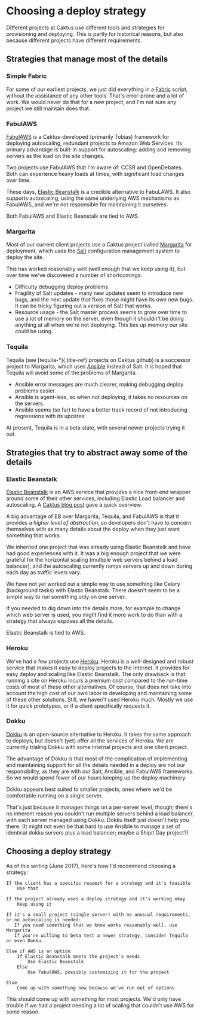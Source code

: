 Choosing a deploy strategy
==========================

Different projects at Caktus use different tools and strategies for
provisioning and deploying. This is partly for historical reasons, but
also because different projects have different requirements.

Strategies that manage most of the details
------------------------------------------

### Simple Fabric

For some of our earliest projects, we just did everything in a
[Fabric](http://www.fabfile.org/) script, without the assistance of any
other tools. That\'s error-prone and a lot of work. We would never do
that for a new project, and I\'m not sure any project we still maintain
does that.

### FabulAWS

[FabulAWS](https://fabulaws.readthedocs.io/en/latest/) is a
Caktus-developed (primarily Tobias) framework for deploying autoscaling,
redundant projects to Amazon Web Services. Its primary advantage is
built-in support for autoscaling: adding and removing servers as the
load on the site changes.

Two projects use FabulAWS that I\'m aware of: CCSR and OpenDebates. Both
can experience heavy loads at times, with significant load changes over
time.

These days, [Elastic
Beanstalk](https://aws.amazon.com/elasticbeanstalk/) is a credible
alternative to FabuLAWS. It also supports autoscaling, using the same
underlying AWS mechanisms as FabulAWS, and we\'re not responsible for
maintaining it ourselves.

Both FabulAWS and Elastic Beanstalk are tied to AWS.

### Margarita

Most of our current client projects use a Caktus project called
[Margarita](http://caktus.github.io/developer-documentation/margarita/margarita.html)
for deployment, which uses the [Salt](https://saltstack.com/)
configuration management system to deploy the site.

This has worked reasonably well (well enough that we keep using it), but
over time we\'ve discovered a number of shortcomings:

-   Difficulty debugging deploy problems
-   Fragility of Salt updates - many new updates seem to introduce new
    bugs, and the next update that fixes those might have its own new
    bugs. It can be tricky figuring out a version of Salt that works.
-   Resource usage - the Salt master process seems to grow over time to
    use a lot of memory on the server, even though it shouldn\'t be
    doing anything at all when we\'re not deploying. This ties up memory
    our site could be using.

### Tequila

Tequila (see [tequila-\*]{.title-ref} projects on Caktus github) is a
successor project to Margarita, which uses
[Ansible](http://docs.ansible.com/) instead of Salt. It is hoped that
Tequila will avoid some of the problems of Margarita.

-   Ansible error messages are much clearer, making debugging deploy
    problems easier.
-   Ansible is agent-less, so when not deploying, it takes no resources
    on the servers.
-   Ansible seems (so far) to have a better track record of not
    introducing regressions with its updates.

At present, Tequila is in a beta state, with several newer projects
trying it out.

Strategies that try to abstract away some of the details
--------------------------------------------------------

### Elastic Beanstalk

[Elastic Beanstalk](https://aws.amazon.com/elasticbeanstalk/) is an AWS
service that provides a nice front-end wrapper around some of their
other services, including Elastic Load balancer and autoscaling. A
[Caktus blog
post](https://www.caktusgroup.com/blog/2017/03/23/hosting-django-sites-amazon-elastic-beanstalk/)
gave a quick overview.

A big advantage of EB over Margarita, Tequila, and FabulAWS is that it
provides a *higher level of abstraction*, so developers don\'t have to
concern themselves with as many details about the deploy when they just
want something that works.

We inherited one project that was already using Elastic Beanstalk and
have had good experiences with it. It was a big enough project that we
were grateful for the horizontal scaling (multiple web servers behind a
load balancer), and the autoscaling currently ramps servers up and down
during each day as traffic levels vary.

We have not yet worked out a simple way to use something like Celery
(background tasks) with Elastic Beanstalk. There doesn\'t seem to be a
simple way to run something only on one server.

If you needed to dig down into the details more, for example to change
which web server is used, you might find it more work to do than with a
strategy that always exposes all the details.

Elastic Beanstalk is tied to AWS.

### Heroku

We\'ve had a few projects use [Heroku](https://heroku.com). Heroku is a
well-designed and robust service that makes it easy to deploy projects
to the Internet. It provides for easy deploy and scaling like Elastic
Beanstalk. The only drawback is that running a site on Heroku incurs a
premium cost compared to the run-time costs of most of these other
alternatives. Of course, that does not take into account the high cost
of our own labor in developing and maintaining some of these other
solutions. Still, we haven\'t used Heroku much. Mostly we use it for
quick prototypes, or if a client specifically requests it.

### Dokku

[Dokku](http://dokku.viewdocs.io/dokku/) is an open-source alternative
to Heroku. It takes the same approach to deploys, but doesn\'t (yet)
offer all the services of Heroku. We are currently trialing Dokku with
some internal projects and one client project.

The advantage of Dokku is that most of the complication of implementing
and maintaining support for all the details needed in a deploy are not
our responsibility, as they are with our Salt, Ansible, and FabulAWS
frameworks. So we would spend fewer of our hours keeping up the deploy
machinery.

Dokku appears best suited to smaller projects, ones where we\'d be
comfortable running on a single server.

That\'s just because it manages things on a per-server level, though;
there\'s no inherent reason you couldn\'t run multiple servers behind a
load balancer, with each server managed using Dokku. Dokku itself just
doesn\'t help you there. (It might not even be that hard to use Ansible
to manage a set of identical dokku servers plus a load balancer; maybe a
Shipit Day project?)

Choosing a deploy strategy
--------------------------

As of this writing (June 2017), here\'s how I\'d recommend choosing a
strategy:

``` {.sourceCode .text}
If the client has a specific request for a strategy and it's feasible
    Use that

If the project already uses a deploy strategy and it's working okay
    Keep using it

If it's a small project (single server) with no unusual requirements,
or no autoscaling is needed:
   If you need something that we know works reasonably well, use Margarita
   If you're willing to beta test a newer strategy, consider Tequila or even Dokku

Else if AWS is an option
    If Elastic Beanstalk meets the project's needs
        Use Elastic Beanstalk
    Else
        Use FabulAWS, possibly customizing it for the project

Else
    Come up with something new because we've run out of options
```

This should come up with something for most projects. We\'d only have
trouble if we had a project needing a lot of scaling that couldn\'t use
AWS for some reason.
